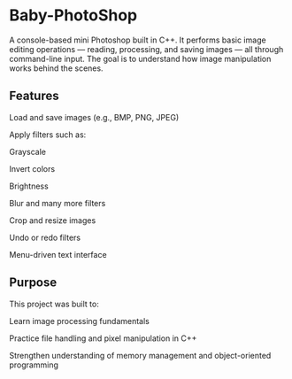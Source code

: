 # Baby-PhotoShop
A console-based mini Photoshop built in C++.
It performs basic image editing operations — reading, processing, and saving images — all through command-line input.
The goal is to understand how image manipulation works behind the scenes.

## Features
Load and save images (e.g., BMP, PNG, JPEG)

Apply filters such as:

  Grayscale
  
  Invert colors
  
  Brightness

  Blur and many more filters
  
Crop and resize images

Undo or redo filters

Menu-driven text interface

## Purpose

This project was built to:

Learn image processing fundamentals

Practice file handling and pixel manipulation in C++ 

Strengthen understanding of memory management and object-oriented programming
